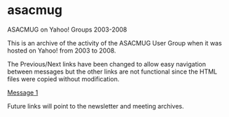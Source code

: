 # asacmug
ASACMUG on Yahoo! Groups 2003-2008

This is an archive of the activity of the ASACMUG 
User Group when it was hosted on Yahoo! from 2003 to 2008.

The Previous/Next links have been changed to allow
easy navigation between messages but the other links
are not functional since the HTML files were copied
without modification.

[Message 1](message_1.html)

Future links will point to the newsletter and meeting
archives.
